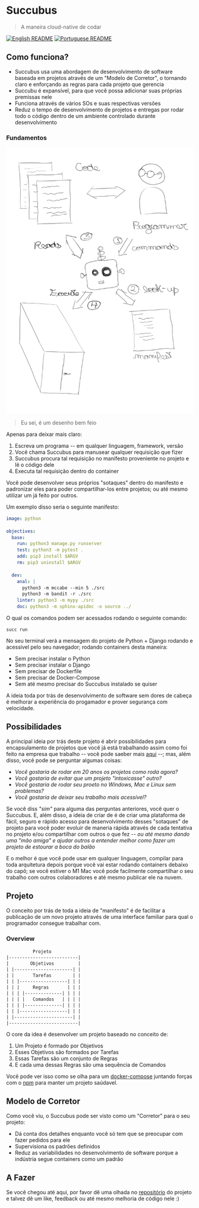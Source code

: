 # Succubus

> A maneira cloud-native de codar

[![English README](https://img.shields.io/badge/Language-EN-blue.svg?longCache=true&style=for-the-badge)](https://github.com/Fazendaaa/Succubus/blob/master/docs/README.md)
[![Portuguese README](https://img.shields.io/badge/Linguagem-PT-green.svg?longCache=true&style=for-the-badge)](https://github.com/Fazendaaa/Succubus/blob/master/docs/README.pt.md)

## Como funciona?

- Succubus usa uma abordagem de desenvolvimento de software baseada em projetos através de um "Modelo de Corretor", o tornando claro e enforçando as regras para cada projeto que gerencia
- Succubu é expansível, para que você possa adicionar suas próprias premissas nele
- Funciona através de vários SOs e suas respectivas versões
- Reduz o tempo de desenvolvimento de projetos e entregas por rodar todo o código dentro de um ambiente controlado durante desenvolvimento

### Fundamentos

![basics](https://raw.githubusercontent.com/Fazendaaa/Succubus/master/assets/img/basics.jpg)

> Eu sei, é um desenho bem feio

Apenas para deixar mais claro:

1. Escreva um programa -- em qualquer linguagem, framework, versão
2. Você chama Succubus para manusear qualquer requisição que fizer
3. Succubus procura tal requisição no manifesto proveniente no projeto e lê o código dele
4. Executa tal requisição dentro do container

Você pode desenvolver seus próprios "sotaques" dentro do manifesto e padronizar eles para poder compartilhar-los entre projetos; ou até mesmo utilizar um já feito por outros.

Um exemplo disso seria o seguinte manifesto:

```yaml
image: python

objectives:
  base:
    run: python3 manage.py runserver
    test: python3 -m pytest .
    add: pip3 install $ARGV
    rm: pip3 uninstall $ARGV

  dev:
    anal: |
      python3 -m mccabe --min 5 ./src
      python3 -m bandit -r ./src
    linter: python3 -m mypy ./src
    doc: python3 -m sphinx-apidoc -o source ../
```

O qual os comandos podem ser acessados rodando o seguinte comando:

```shell
succ run
```

No seu terminal verá a mensagem do projeto de Python + Django rodando e acessível pelo seu navegador; rodando containers desta maneira:

- Sem precisar instalar o Python
- Sem precisar instalar o Django
- Sem precisar de Dockerfile
- Sem precisar de Docker-Compose
- Sem até mesmo precisar do Succubus instalado se quiser

A ideia toda por trás de desenvolvimento de software sem dores de cabeça é melhorar a experiência do progamador e prover segurança com velocidade.

## Possibilidades

A principal ideia por trás deste projeto é abrir possibilidades para encapsulamento de projetos que você já está trabalhando assim como foi feito na empresa que trabalho -- você pode saeber mais [aqui](https://github.com/Fazendaaa/CFD) --; mas, além disso, você pode se perguntar algumas coisas:

- *Você gostaria de rodar em 20 anos os projetos como roda agora?*
- *Você gostaria de evitar que um projeto "intoxicasse" outro?*
- *Você gostaria de rodar seu proeto no Windows, Mac e Linux sem problemas?*
- *Você gostaria de deixar seu trabalho mais acessível?*

Se você diss *"sim"* para alguma das perguntas anteriores, você quer o Succubus. E, além disso, a ideia de criar de é de criar uma plataforma de fácil, seguro e rápido acesso para desenvolvimento desses "sotaques" de projeto para você poder evoluir de maneria rápida através de cada tentativa no projeto e/ou compartilhar com outros o que fez -- *ou até mesmo dando uma "mão amiga" e ajudar outros a entender melhor como fazer um projeto de estourar a boca do balão*

E o melhor é que você pode usar em qualquer linguagem, compilar para toda arquitetura depois porque você vai estar rodando containers debaixo do capô; se você estiver o M1 Mac você pode facilmente compartilhar o seu trabalho com outros colaboradores e até mesmo publicar ele na nuvem.

## Projeto

O conceito por trás de toda a ideia de "manifesto" é de facilitar a publicação de um novo projeto através de uma interface familiar para qual o programador consegue trabalhar com.

### Overview

```shell
          Projeto
|--------------------------|
|        Objetivos         |
| |----------------------| |
| |       Tarefas        | |
| | |------------------| | |
| | |     Regras       | | |
| | | |--------------| | | |
| | | |   Comandos   | | | |
| | | |--------------| | | |
| | |------------------| | |
| |----------------------| |
|--------------------------|
```

O core da idea é desenvolver um projeto baseado no conceito de:

1. Um Projeto é formado por Objetivos
2. Esses Objetivos são formados por Tarefas
3. Essas Tarefas são um conjunto de Regras
4. E cada uma dessas Regras são uma sequência de Comandos

Você pode ver isso como se olha para um [docker-compose](https://docs.docker.com/compose/) juntando forças com o [npm](https://www.npmjs.com/) para manter um projeto saúdavel.

## Modelo de Corretor

Como você viu, o Succubus pode ser visto como um "Corretor" para o seu projeto:

- Dá conta dos detalhes enquanto você só tem que se preocupar com fazer pedidos para ele
- Supervisiona os padrões definidos
- Reduz as variabilidades no desenvolvimento de software porque a indústria segue containers como um padrão

## A Fazer

Se você chegou até aqui, por favor dê uma olhada no [repositório](https://github.com/Fazendaaa/Succubus) do projeto e talvez dê um like, feedback ou até mesmo melhoria de código nele :)
